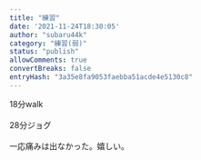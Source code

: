 ```yaml
---
title: "練習"
date: '2021-11-24T18:30:05'
author: "subaru44k"
category: "練習(弱)"
status: "publish"
allowComments: true
convertBreaks: false
entryHash: "3a35e8fa9053faebba51acde4e5130c8"
---
```

18分walk<br>
<br>
28分ジョグ<br>
<br>
一応痛みは出なかった。嬉しい。
